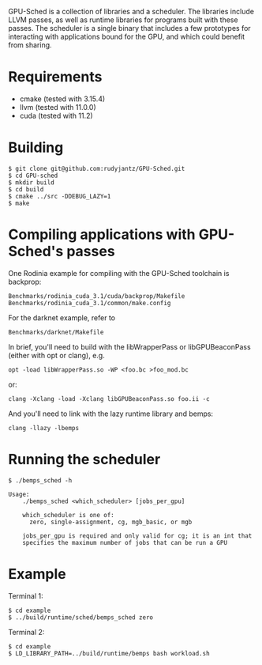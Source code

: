 
GPU-Sched is a collection of libraries and a scheduler. The libraries include
LLVM passes, as well as runtime libraries for programs built with these passes.
The scheduler is a single binary that includes a few prototypes for interacting
with applications bound for the GPU, and which could benefit from sharing.



# Requirements
* cmake (tested with 3.15.4)
* llvm (tested with 11.0.0)
* cuda (tested with 11.2)



# Building
    $ git clone git@github.com:rudyjantz/GPU-Sched.git
    $ cd GPU-sched
    $ mkdir build
    $ cd build
    $ cmake ../src -DDEBUG_LAZY=1
    $ make



# Compiling applications with GPU-Sched's passes

One Rodinia example for compiling with the GPU-Sched toolchain is backprop:

    Benchmarks/rodinia_cuda_3.1/cuda/backprop/Makefile
    Benchmarks/rodinia_cuda_3.1/common/make.config

For the darknet example, refer to 

    Benchmarks/darknet/Makefile

In brief, you'll need to build with the libWrapperPass or libGPUBeaconPass
(either with opt or clang), e.g.

    opt -load libWrapperPass.so -WP <foo.bc >foo_mod.bc

or:

    clang -Xclang -load -Xclang libGPUBeaconPass.so foo.ii -c

And you'll need to link with the lazy runtime library and bemps:

    clang -llazy -lbemps



# Running the scheduler

    $ ./bemps_sched -h

    Usage:
        ./bemps_sched <which_scheduler> [jobs_per_gpu]

        which_scheduler is one of:
          zero, single-assignment, cg, mgb_basic, or mgb

        jobs_per_gpu is required and only valid for cg; it is an int that
        specifies the maximum number of jobs that can be run a GPU



# Example

Terminal 1:

    $ cd example
    $ ../build/runtime/sched/bemps_sched zero

Terminal 2:

    $ cd example
    $ LD_LIBRARY_PATH=../build/runtime/bemps bash workload.sh
